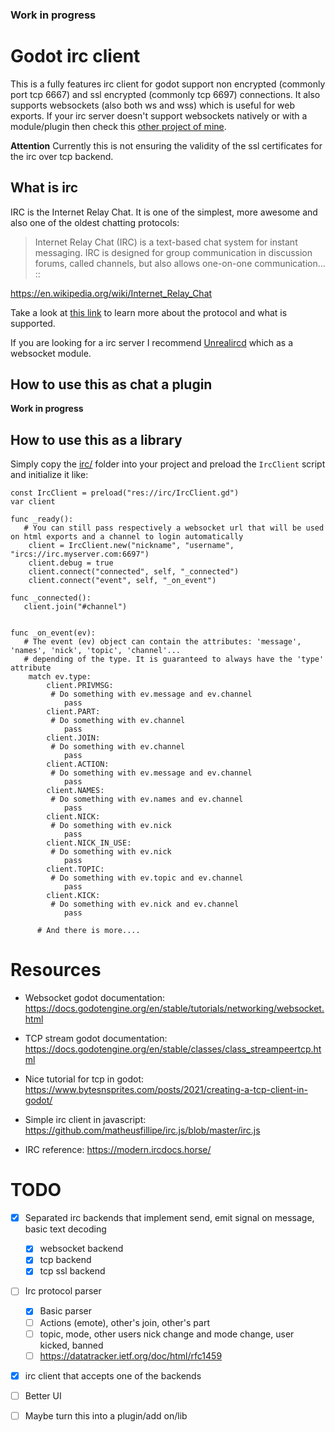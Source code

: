 ### Work in progress


# Godot irc client

This is a fully features irc client for godot support non encrypted (commonly port tcp 6667) and ssl encrypted (commonly tcp 6697) connections. It also supports websockets (also both ws and wss) which is useful for web exports. If your irc server doesn't support websockets natively or with a module/plugin then check this [other project of mine](https://github.com/matheusfillipe/ws2irc).

**Attention** Currently this is not ensuring the validity of the ssl certificates for the irc over tcp backend.

## What is irc
IRC is the Internet Relay Chat. It is one of the simplest, more awesome and also one of the oldest chatting protocols:

> Internet Relay Chat (IRC) is a text-based chat system for instant messaging. IRC is designed for group communication in discussion forums, called channels, but also allows one-on-one communication... :: 

https://en.wikipedia.org/wiki/Internet_Relay_Chat

Take a look at [this link](https://datatracker.ietf.org/doc/html/rfc1459) to learn more about the protocol and what is supported.

If you are looking for a irc server I recommend [Unrealircd](https://www.unrealircd.org/) which as a websocket module.

## How to use this as chat a plugin

**Work in progress**


## How to use this as a library

Simply copy the [irc/](https://github.com/matheusfillipe/gircc/tree/master/irc) folder into your project and preload the `IrcClient` script and initialize it like:

``` gdscript
const IrcClient = preload("res://irc/IrcClient.gd")
var client

func _ready():
   # You can still pass respectively a websocket url that will be used on html exports and a channel to login automatically
	client = IrcClient.new("nickname", "username", "ircs://irc.myserver.com:6697")
	client.debug = true
	client.connect("connected", self, "_connected")
	client.connect("event", self, "_on_event")
   
func _connected():
   client.join("#channel")
   
   
func _on_event(ev):
   # The event (ev) object can contain the attributes: 'message', 'names', 'nick', 'topic', 'channel'...
   # depending of the type. It is guaranteed to always have the 'type' attribute
	match ev.type:
		client.PRIVMSG:
         # Do something with ev.message and ev.channel
            pass
		client.PART:
         # Do something with ev.channel
            pass
		client.JOIN:
         # Do something with ev.channel
            pass
		client.ACTION:
         # Do something with ev.message and ev.channel
			pass
		client.NAMES:
         # Do something with ev.names and ev.channel
			pass
		client.NICK:
         # Do something with ev.nick
			pass
		client.NICK_IN_USE:
         # Do something with ev.nick
			pass
		client.TOPIC:
         # Do something with ev.topic and ev.channel
			pass
		client.KICK:
         # Do something with ev.nick and ev.channel
			pass
         
      # And there is more....

```


# Resources

- Websocket godot documentation: https://docs.godotengine.org/en/stable/tutorials/networking/websocket.html

- TCP stream godot documentation: https://docs.godotengine.org/en/stable/classes/class_streampeertcp.html

- Nice tutorial for tcp in godot: https://www.bytesnsprites.com/posts/2021/creating-a-tcp-client-in-godot/

- Simple irc client in javascript: https://github.com/matheusfillipe/irc.js/blob/master/irc.js

- IRC reference: https://modern.ircdocs.horse/



# TODO

- [x] Separated irc backends that implement send, emit signal on message, basic text decoding
   - [x] websocket backend
   - [x] tcp backend
   - [x] tcp ssl backend
- [ ] Irc protocol parser
   - [x] Basic parser
   - [ ] Actions (emote), other's join, other's part
   - [ ] topic, mode, other users nick change and mode change, user kicked, banned
   - [ ] https://datatracker.ietf.org/doc/html/rfc1459
- [x] irc client that accepts one of the backends 
- [ ] Better UI
- [ ] Maybe turn this into a plugin/add on/lib

